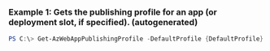 ### Example 1: Gets the publishing profile for an app (or deployment slot, if specified). (autogenerated)
```powershell
PS C:\> Get-AzWebAppPublishingProfile -DefaultProfile {DefaultProfile} -Name ContosoWebApp -ResourceGroupName MyResourceGroup
```


